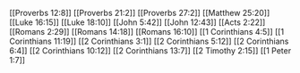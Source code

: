 [[Proverbs 12:8]]
[[Proverbs 21:2]]
[[Proverbs 27:2]]
[[Matthew 25:20]]
[[Luke 16:15]]
[[Luke 18:10]]
[[John 5:42]]
[[John 12:43]]
[[Acts 2:22]]
[[Romans 2:29]]
[[Romans 14:18]]
[[Romans 16:10]]
[[1 Corinthians 4:5]]
[[1 Corinthians 11:19]]
[[2 Corinthians 3:1]]
[[2 Corinthians 5:12]]
[[2 Corinthians 6:4]]
[[2 Corinthians 10:12]]
[[2 Corinthians 13:7]]
[[2 Timothy 2:15]]
[[1 Peter 1:7]]
